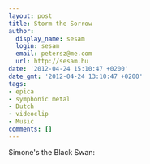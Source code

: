 ```yaml
---
layout: post
title: Storm the Sorrow
author:
  display_name: sesam
  login: sesam
  email: petersz@me.com
  url: http://sesam.hu
date: '2012-04-24 15:10:47 +0200'
date_gmt: '2012-04-24 13:10:47 +0200'
tags:
- epica
- symphonic metal
- Dutch
- videoclip
- Music
comments: []
---
```


Simone's the Black Swan:
